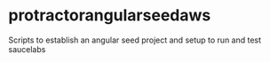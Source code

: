 # protractorangularseedaws
Scripts to establish an angular seed project and setup to run and test saucelabs
